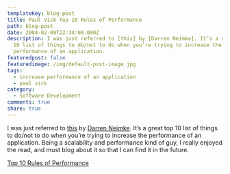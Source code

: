 ```yaml
---
templateKey: blog-post
title: Paul Vick Top 10 Rules of Performance
path: blog-post
date: 2004-02-09T22:34:00.000Z
description: I was just referred to [this] by [Darren Neimke]. It’s a great top
  10 list of things to do/not to do when you’re trying to increase the
  performance of an application.
featuredpost: false
featuredimage: /img/default-post-image.jpg
tags:
  - increase performance of an application
  - paul vick
category:
  - Software Development
comments: true
share: true
---
```

<!--StartFragment-->

I was just referred to [this](http://www.panopticoncentral.net/PermaLink.aspx/eacfc5e0-42df-44b0-bb9a-94354b689b17) by [Darren Neimke](http://weblogs.asp.net/dneimke/archive/2004/02/11/70783.aspx). It’s a great top 10 list of things to do/not to do when you’re trying to increase the performance of an application. Being a scalability and performance kind of guy, I really enjoyed the read, and must blog about it so that I can find it in the future.

[Top 10 Rules of Performance](http://www.panopticoncentral.net/PermaLink.aspx/eacfc5e0-42df-44b0-bb9a-94354b689b17)

<!--EndFragment-->
